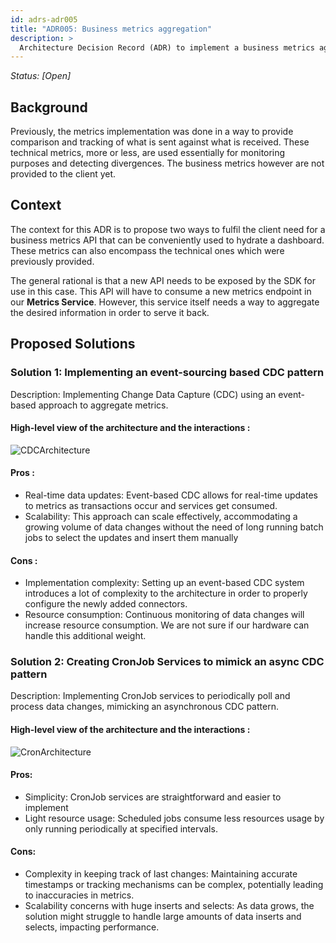 ```yaml
---
id: adrs-adr005
title: "ADR005: Business metrics aggregation"
description: >
  Architecture Decision Record (ADR) to implement a business metrics aggregation API for the client SDK
---
```


*Status: [Open]*

## Background

Previously, the metrics implementation was done in a way to provide comparison and tracking of what is sent against what is received. These technical metrics, more or less, are used essentially for monitoring purposes and detecting divergences. The business metrics however are not provided to the client yet.

## Context

The context for this ADR is to propose two ways to fulfil the client need for a business metrics API that can be conveniently used to hydrate a dashboard. These metrics can also encompass the technical ones which were previously provided.

The general rational is that a new API needs to be exposed by the SDK for use in this case. This API will have to consume a new metrics endpoint in our **Metrics Service**. However, this service itself needs a way to aggregate the desired information in order to serve it back.

## Proposed Solutions

### Solution 1: Implementing an event-sourcing based CDC pattern  

Description: Implementing Change Data Capture (CDC) using an event-based approach to aggregate metrics.

#### High-level view of the architecture and the interactions : 

![CDCArchitecture](https://github.com/pns-si5-al-course/al-newbank-23-24-al-23-24-b-v5/blob/main/images/cdc-architecture.png)

#### Pros : 
- Real-time data updates: Event-based CDC allows for real-time updates to metrics as transactions occur and services get consumed.
- Scalability: This approach can scale effectively, accommodating a growing volume of data changes without the need of long running batch jobs to select the updates and insert them manually

#### Cons :
- Implementation complexity: Setting up an event-based CDC system introduces a lot of complexity to the architecture in order to properly configure the newly added connectors.
- Resource consumption: Continuous monitoring of data changes will increase resource consumption. We are not sure if our hardware can handle this additional weight.

### Solution 2: Creating CronJob Services to mimick an async CDC pattern

Description: Implementing CronJob services to periodically poll and process data changes, mimicking an asynchronous CDC pattern.

#### High-level view of the architecture and the interactions : 

![CronArchitecture](https://github.com/pns-si5-al-course/al-newbank-23-24-al-23-24-b-v5/blob/main/images/cron-architecture.png)

#### Pros:
- Simplicity: CronJob services are straightforward and easier to implement 
- Light resource usage: Scheduled jobs consume less resources usage by only running periodically at specified intervals.

#### Cons:
- Complexity in keeping track of last changes: Maintaining accurate timestamps or tracking mechanisms can be complex, potentially leading to inaccuracies in metrics.
- Scalability concerns with huge inserts and selects: As data grows, the solution might struggle to handle large amounts of data inserts and selects, impacting performance.
